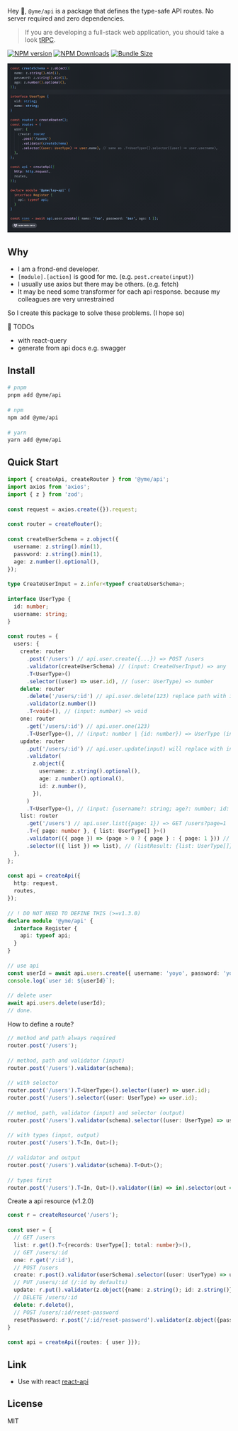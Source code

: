 Hey 👋, `@yme/api` is a package that defines the type-safe API routes. No server required and zero dependencies.

> If you are developing a full-stack web application, you should take a look [tRPC](https://trpc.io/).

[![NPM version](https://img.shields.io/npm/v/@yme/api)](https://www.npmjs.com/package/@yme/api)
[![NPM Downloads](https://img.shields.io/npm/dm/@yme/api)](https://www.npmjs.com/package/@yme/api)
[![Bundle Size](https://deno.bundlejs.com/?q=@yme/api&badge=detailed)](https://bundlejs.com/?q=@yme/api&badge=detailed)

<img src="./api.gif" width=800 />

## Why

- I am a frond-end developer.
- `[module].[action]` is good for me. (e.g. `post.create(input)`)
- I usually use axios but there may be others. (e.g. fetch)
- It may be need some transformer for each api response. because my colleagues are very unrestrained

So I create this package to solve these problems. (I hope so)

🚧 TODOs

- with react-query
- generate from api docs e.g. swagger

## Install

```sh
# pnpm
pnpm add @yme/api

# npm
npm add @yme/api

# yarn
yarn add @yme/api
```

## Quick Start

```ts
import { createApi, createRouter } from '@yme/api';
import axios from 'axios';
import { z } from 'zod';

const request = axios.create({}).request;

const router = createRouter();

const createUserSchema = z.object({
  username: z.string().min(1),
  password: z.string().min(1),
  age: z.number().optional(),
});

type CreateUserInput = z.infer<typeof createUserSchema>;

interface UserType {
  id: number;
  username: string;
}

const routes = {
  users: {
    create: router
      .post('/users') // api.user.create({...}) => POST /users
      .validator(createUserSchema) // (input: CreateUserInput) => any
      .T<UserType>()
      .selector((user) => user.id), // (user: UserType) => number
    delete: router
      .delete('/users/:id') // api.user.delete(123) replace path with input => DELETE /users/123
      .validator(z.number())
      .T<void>(), // (input: number) => void
    one: router
      .get('/users/:id') // api.user.one(123)
      .T<UserType>(), // (input: number | {id: number}) => UserType (input type is number | string or {id: number | string} from path params)
    update: router
      .put('/users/:id') // api.user.update(input) will replace with input[id] => PUT /users/{id}
      .validator(
        z.object({
          username: z.string().optional(),
          age: z.number().optional(),
          id: z.number(),
        }),
      )
      .T<UserType>(), // (input: {username?: string; age?: number; id: number}) => UserType
    list: router
      .get('/users') // api.user.list({page: 1}) => GET /users?page=1
      .T<{ page: number }, { list: UserType[] }>()
      .validator(({ page }) => (page > 0 ? { page } : { page: 1 })) // (input: {page: number}) => {page: number}
      .selector(({ list }) => list), // (listResult: {list: UserType[]}) => UserType[]
  },
};

const api = createApi({
  http: request,
  routes,
});

// ! DO NOT NEED TO DEFINE THIS (>=v1.3.0)
declare module '@yme/api' {
  interface Register {
    api: typeof api;
  }
}

// use api
const userId = await api.users.create({ username: 'yoyo', password: 'yoyo123' });
console.log(`user id: ${userId}`);

// delete user
await api.users.delete(userId);
// done.
```

How to define a route?

```ts
// method and path always required
router.post('/users');

// method, path and validator (input)
router.post('/users').validator(schema);

// with selector
router.post('/users').T<UserType>().selector((user) => user.id);
router.post('/users').selector((user: UserType) => user.id);

// method, path, validator (input) and selector (output)
router.post('/users').validator(schema).selector((user: UserType) => user.id);

// with types (input, output)
router.post('/users').T<In, Out>();

// validator and output
router.post('/users').validator(schema).T<Out>();

// types first
router.post('/users').T<In, Out>().validator((in) => in).selector(out => out);
```

Create a api resource (v1.2.0)

```ts
const r = createResource('/users');

const user = {
  // GET /users
  list: r.get().T<{records: UserType[]; total: number}>(),
  // GET /users/:id
  one: r.get('/:id'),
  // POST /users
  create: r.post().validator(userSchema).selector((user: UserType) => user.id),
  // PUT /users/:id (/:id by defaults)
  update: r.put().validator(z.object({name: z.string(); id: z.string()})).T<UserType>(),
  // DELETE /users/:id
  delete: r.delete(),
  // POST /users/:id/reset-password
  resetPassword: r.post('/:id/reset-password').validator(z.object({password: z.string()})).T<boolean>(),
}

const api = createApi({routes: { user }});
```

## Link

- Use with react [react-api](./packages//react-api/readme.md)

## License

MIT
